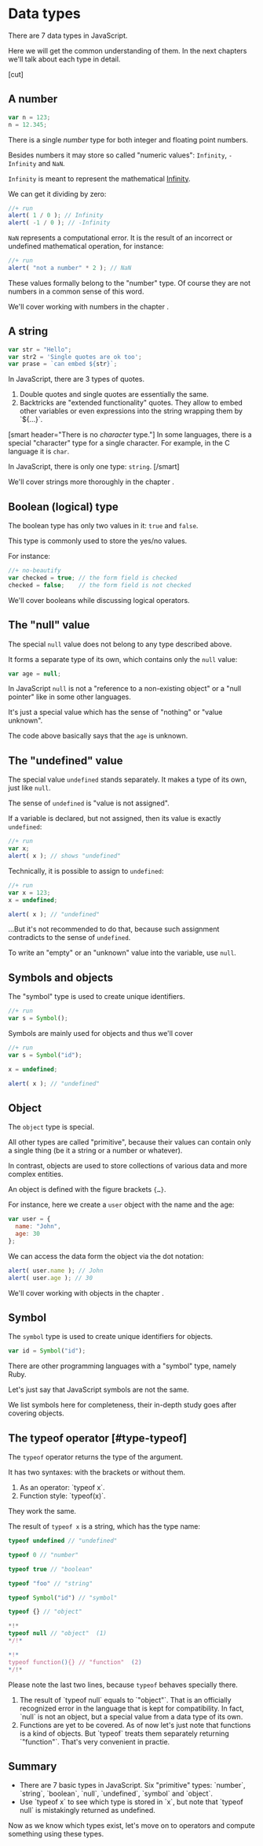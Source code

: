 # Data types

There are 7 data types in JavaScript.

Here we will get the common understanding of them. In the next chapters we'll talk about each type in detail.

[cut]

## A number

```js
var n = 123;
n = 12.345;
```

There is a single *number* type for both integer and floating point numbers.

Besides numbers it may store so called "numeric values": `Infinity`, `-Infinity` and `NaN`.

`Infinity` is meant to represent the mathematical [Infinity](https://en.wikipedia.org/wiki/Infinity).

We can get it dividing by zero:

```js
//+ run
alert( 1 / 0 ); // Infinity
alert( -1 / 0 ); // -Infinity
```

`NaN` represents a computational error. It is the result of an incorrect or undefined mathematical operation, for instance:

```js
//+ run
alert( "not a number" * 2 ); // NaN
```

These values formally belong to the "number" type. Of course they are not numbers in a common sense of this word.

We'll cover working with numbers in the chapter [](/number).

## A string

```js
var str = "Hello";
var str2 = 'Single quotes are ok too';
var prase = `can embed ${str}`;
```

In JavaScript, there are 3 types of quotes.

<ol>
<li>Double quotes and single quotes are essentially the same.</li>
<li>Backtricks are "extended functionality" quotes. They allow to embed other variables or even expressions into the string wrapping them by `${…}`.</li>
</ol>

[smart header="There is no *character* type."]
In some languages, there is a special "character" type for a single character. For example, in the C language it is `char`.

In JavaScript, there is only one type: `string`. 
[/smart]

We'll cover strings more thoroughly in the chapter [](/string).

## Boolean (logical) type

The boolean type has only two values in it: `true` and `false`.

This type is commonly used to store the yes/no values.

For instance:

```js
//+ no-beautify
var checked = true; // the form field is checked
checked = false;    // the form field is not checked
```

We'll cover booleans while discussing logical operators.

## The "null" value

The special `null` value does not belong to any type described above.

It forms a separate type of its own, which contains only the `null` value:

```js
var age = null;
```

In JavaScript `null` is not a "reference to a non-existing object" or a "null pointer" like in some other languages.

It's just a special value which has the sense of "nothing" or "value unknown".

The code above basically says that the `age` is unknown.

## The "undefined" value

The special value `undefined` stands separately. It makes a type of its own, just like `null`. 

The sense of `undefined` is "value is not assigned".

If a variable is declared, but not assigned, then its value is exactly `undefined`:

```js
//+ run
var x;
alert( x ); // shows "undefined"
```

Technically, it is possible to assign to `undefined`:

```js
//+ run
var x = 123;
x = undefined;

alert( x ); // "undefined"
```

...But it's not recommended to do that, because such assignment contradicts to the sense of `undefined`.

To write an "empty" or an "unknown" value into the variable, use `null`.


## Symbols and objects

The "symbol" type is used to create unique identifiers.

```js
//+ run
var s = Symbol();
```

Symbols are mainly used for objects and thus we'll cover



```js
//+ run
var s = Symbol("id");

x = undefined;

alert( x ); // "undefined"
```


## Object

The `object` type is special. 

All other types are called "primitive", because their values can contain only a single thing (be it a string or a number or whatever).

In contrast, objects are used to store collections of various data and more complex entities.

An object is defined with the figure brackets `{…}`.

For instance, here we create a `user` object with the name and the age:

```js
var user = { 
  name: "John",
  age: 30
};
```

We can access the data form the object via the dot notation:

```js
alert( user.name ); // John
alert( user.age ); // 30
```

We'll cover working with objects in the chapter [](/object).

## Symbol

The `symbol` type is used to create unique identifiers for objects.

```js
var id = Symbol("id");
```

There are other programming languages with a "symbol" type, namely Ruby. 

Let's just say that JavaScript symbols are not the same.

We list symbols here for completeness, their in-depth study goes after covering objects.

## The typeof operator [#type-typeof]

The `typeof` operator returns the type of the argument.

It has two syntaxes: with the brackets or without them.

<ol>
<li>As an operator: `typeof x`.</li>
<li>Function style: `typeof(x)`.</li>
</ol>

They work the same. 

The result of `typeof x` is a string, which has the type name:

```js
typeof undefined // "undefined" 

typeof 0 // "number" 

typeof true // "boolean" 

typeof "foo" // "string" 

typeof Symbol("id") // "symbol"

typeof {} // "object" 

*!*
typeof null // "object"  (1)
*/!*

*!*
typeof function(){} // "function"  (2)
*/!*
```

Please note the last two lines, because `typeof` behaves specially there.

<ol>
<li>The result of `typeof null` equals to `"object"`. That is an officially recognized error in the language that is kept for compatibility. In fact, `null` is not an object, but a special value from a data type of its own.</li>
<li>Functions are yet to be covered. As of now let's just note that functions is a kind of objects. But `typeof` treats them separately returning `"function"`. That's very convenient in practie.</li>
</ol>

## Summary

<ul>
<li>There are 7 basic types in JavaScript. Six "primitive" types: `number`, `string`, `boolean`, `null`, `undefined`, `symbol` and `object`.</li>
<li>Use `typeof x` to see which type is stored in `x`, but note that `typeof null` is mistakingly returned as undefined.</li>
</ul>

Now as we know which types exist, let's move on to operators and compute something using these types.
